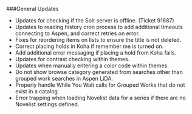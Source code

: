 ###General Updates
- Updates for checking if the Solr server is offline. (Ticket 91687)
- Updates to reading history cron process to add additional timeouts connecting to Aspen, and correct retries on error.   
- Fixes for reordering items on lists to ensure the title is not deleted. 
- Correct placing holds in Koha if remember me is turned on. 
- Add additional error messaging if placing a hold from Koha fails. 
- Updates for contrast checking within themes.
- Updates when manually entering a color code within themes. 
- Do not show browse category generated from searches other than grouped work searches in Aspen LiDA. 
- Properly handle While You Wait calls for Grouped Works that do not exist in a catalog. 
- Error trapping when loading Novelist data for a series if there are no Novelist settings defined. 